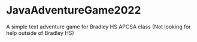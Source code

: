 # JavaAdventureGame2022
A simple text adventure game for Bradley HS APCSA class (Not looking for help outside of Bradley HS)

